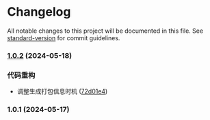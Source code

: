 # Changelog

All notable changes to this project will be documented in this file. See [standard-version](https://github.com/conventional-changelog/standard-version) for commit guidelines.

### [1.0.2](https://github.com/renzp94/vite-plugin-build-info/compare/v1.0.1...v1.0.2) (2024-05-18)


### 代码重构

* 调整生成打包信息时机 ([72d01e4](https://github.com/renzp94/vite-plugin-build-info/commit/72d01e43549b4bcc1842652de9fe5078f96aa3dd))

### 1.0.1 (2024-05-17)
